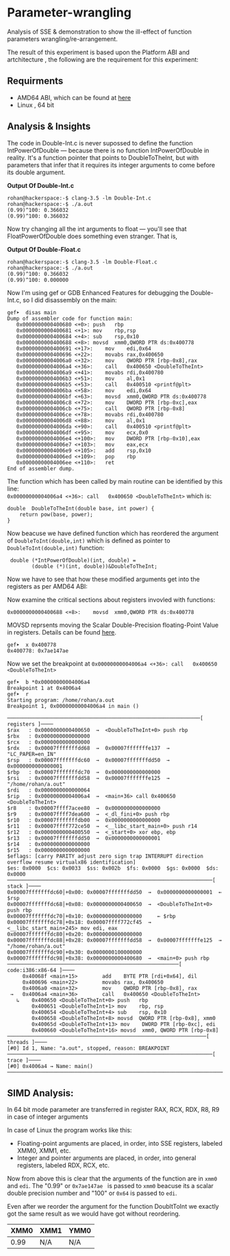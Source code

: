 # Parameter-wrangling

Analysis of SSE &amp; demonstration to show the ill-effect of function parameters wrangling/re-arrangement.

The result of this experiment is based upon the Platform ABI and artchitecture , the following are the requirement for this experiment:

## Requirments 

* AMD64 ABI, which can be found at [here](https://github.com/hjl-tools/x86-psABI/wiki/x86-64-psABI-1.0.pdf)
* Linux , 64 bit

## Analysis & Insights

The code in Double-Int.c is never supossed to define the function IntPowerOfDouble — because there is no function IntPowerOfDouble in reality. It's a function pointer that points to DoubleToTheInt, but with parameters that infer that it requires its integer arguments to come before its double argument.

**Output Of Double-Int.c**
```
rohan@hackerspace:-$ clang-3.5 -lm Double-Int.c  
rohan@hackerspace:-$ ./a.out  
(0.99)^100: 0.366032  
(0.99)^100: 0.366032  
```

Now try changing all the int arguments to float — you'll see that FloatPowerOfDouble does something even stranger. That is,

**Output Of Double-Float.c**
```
rohan@hackerspace:-$ clang-3.5 -lm Double-Float.c  
rohan@hackerspace:-$ ./a.out  
(0.99)^100: 0.366032  
(0.99)^100: 0.000000  
```
Now I'm using gef or GDB Enhanced Features for debugging the Double-Int.c, so I did  disassembly on the main:  
```
gef➤  disas main  
Dump of assembler code for function main:  
   0x0000000000400680 <+0>:	push   rbp  
   0x0000000000400681 <+1>:	mov    rbp,rsp  
   0x0000000000400684 <+4>:	sub    rsp,0x10  
   0x0000000000400688 <+8>:	movsd  xmm0,QWORD PTR ds:0x400778  
   0x0000000000400691 <+17>:	mov    edi,0x64  
   0x0000000000400696 <+22>:	movabs rax,0x400650  
   0x00000000004006a0 <+32>:	mov    QWORD PTR [rbp-0x8],rax  
   0x00000000004006a4 <+36>:	call   0x400650 <DoubleToTheInt>  
   0x00000000004006a9 <+41>:	movabs rdi,0x400780  
   0x00000000004006b3 <+51>:	mov    al,0x1  
   0x00000000004006b5 <+53>:	call   0x400510 <printf@plt>  
   0x00000000004006ba <+58>:	mov    edi,0x64  
   0x00000000004006bf <+63>:	movsd  xmm0,QWORD PTR ds:0x400778  
   0x00000000004006c8 <+72>:	mov    DWORD PTR [rbp-0xc],eax  
   0x00000000004006cb <+75>:	call   QWORD PTR [rbp-0x8]  
   0x00000000004006ce <+78>:	movabs rdi,0x400780  
   0x00000000004006d8 <+88>:	mov    al,0x1  
   0x00000000004006da <+90>:	call   0x400510 <printf@plt>  
   0x00000000004006df <+95>:	mov    ecx,0x0  
   0x00000000004006e4 <+100>:	mov    DWORD PTR [rbp-0x10],eax  
   0x00000000004006e7 <+103>:	mov    eax,ecx  
   0x00000000004006e9 <+105>:	add    rsp,0x10  
   0x00000000004006ed <+109>:	pop    rbp  
   0x00000000004006ee <+110>:	ret      
End of assembler dump.  
```
The function which has been called by main routine can be identified by this line:    
``` 0x00000000004006a4 <+36>: call   0x400650 <DoubleToTheInt> ```
which is:
```
double  DoubleToTheInt(double base, int power) {  
    return pow(base, power);  
}  
```
Now beacuse we have defined function which has reordered the argument of ```DoubleToInt(double,int)``` which is defined as pointer to ```DoubleToInt(double,int)``` function:

```
 double (*IntPowerOfDouble)(int, double) =
        (double (*)(int, double))&DoubleToTheInt;
```
Now we have to see that how these modified arguments get into the registers as per AMD64 ABI:

Now examine the critical sections about registers invovled with functions:  
```
0x0000000000400688 <+8>:	movsd  xmm0,QWORD PTR ds:0x400778  
```
MOVSD reprsents moving the  Scalar Double-Precision floating-Point Value in registers. Details can be found [here](http://www.felixcloutier.com/x86/MOVSD.html).
```
gef➤  x 0x400778  
0x400778: 0x7ae147ae  
```
Now we set the breakpoint at ``` 0x00000000004006a4 <+36>: call   0x400650 <DoubleToTheInt> ```
```
gef➤  b *0x00000000004006a4  
Breakpoint 1 at 0x4006a4  
gef➤  r  
Starting program: /home/rohan/a.out     
Breakpoint 1, 0x00000000004006a4 in main ()  

───────────────────────────────────────────────────────────────[ registers ]────  
$rax   : 0x0000000000400650  →  <DoubleToTheInt+0> push rbp  
$rbx   : 0x0000000000000000  
$rcx   : 0x0000000000000000  
$rdx   : 0x00007fffffffdd68  →  0x00007fffffffe137  →  "LC_PAPER=en_IN"  
$rsp   : 0x00007fffffffdc60  →  0x00007fffffffdd50  →  0x0000000000000001  
$rbp   : 0x00007fffffffdc70  →  0x0000000000000000  
$rsi   : 0x00007fffffffdd58  →  0x00007fffffffe125  →  "/home/rohan/a.out"  
$rdi   : 0x0000000000000064  
$rip   : 0x00000000004006a4  →  <main+36> call 0x400650 <DoubleToTheInt>  
$r8    : 0x00007ffff7acee80  →  0x0000000000000000  
$r9    : 0x00007ffff7dea600  →  <_dl_fini+0> push rbp  
$r10   : 0x00007fffffffdb00  →  0x0000000000000000  
$r11   : 0x00007ffff772ce50  →  <__libc_start_main+0> push r14  
$r12   : 0x0000000000400550  →  <_start+0> xor ebp, ebp  
$r13   : 0x00007fffffffdd50  →  0x0000000000000001  
$r14   : 0x0000000000000000  
$r15   : 0x0000000000000000  
$eflags: [carry PARITY adjust zero sign trap INTERRUPT direction overflow resume virtualx86 identification]  
$es: 0x0000  $cs: 0x0033  $ss: 0x002b  $fs: 0x0000  $gs: 0x0000  $ds: 0x0000    
───────────────────────────────────────────────────────────────────[ stack ]────  
0x00007fffffffdc60│+0x00: 0x00007fffffffdd50  →  0x0000000000000001	 ← $rsp  
0x00007fffffffdc68│+0x08: 0x0000000000400650  →  <DoubleToTheInt+0> push rbp  
0x00007fffffffdc70│+0x10: 0x0000000000000000	 ← $rbp  
0x00007fffffffdc78│+0x18: 0x00007ffff772cf45  →  <__libc_start_main+245> mov edi, eax  
0x00007fffffffdc80│+0x20: 0x0000000000000000  
0x00007fffffffdc88│+0x28: 0x00007fffffffdd58  →  0x00007fffffffe125  →  "/home/rohan/a.out"  
0x00007fffffffdc90│+0x30: 0x0000000100000000  
0x00007fffffffdc98│+0x38: 0x0000000000400680  →  <main+0> push rbp  
────────────────────────────────────────────────────────[ code:i386:x86-64 ]────  
     0x40068f <main+15>        add    BYTE PTR [rdi+0x64], dil  
     0x400696 <main+22>        movabs rax, 0x400650  
     0x4006a0 <main+32>        mov    QWORD PTR [rbp-0x8], rax  
 →   0x4006a4 <main+36>        call   0x400650 <DoubleToTheInt>  
   ↳    0x400650 <DoubleToTheInt+0> push   rbp  
        0x400651 <DoubleToTheInt+1> mov    rbp, rsp  
        0x400654 <DoubleToTheInt+4> sub    rsp, 0x10  
        0x400658 <DoubleToTheInt+8> movsd  QWORD PTR [rbp-0x8], xmm0  
        0x40065d <DoubleToTheInt+13> mov    DWORD PTR [rbp-0xc], edi  
        0x400660 <DoubleToTheInt+16> movsd  xmm0, QWORD PTR [rbp-0x8]  
─────────────────────────────────────────────────────────────────[ threads ]────  
[#0] Id 1, Name: "a.out", stopped, reason: BREAKPOINT  
───────────────────────────────────────────────────────────────────[ trace ]────  
[#0] 0x4006a4 → Name: main()  
────────────────────────────────────────────────────────────────────────────────  

```
## SIMD Analysis:  

In 64 bit mode parameter are transferred in register RAX, RCX, RDX, R8, R9 in case of integer arguments

In case of Linux the program works like this:
* Floating-point arguments are placed, in order, into SSE registers, labeled XMM0, XMM1, etc.
* Integer and pointer arguments are placed, in order, into general registers, labeled RDX, RCX, etc.

Now from above this is clear that the arguments of the function are in ```xmm0``` and ```edi```. The "0.99" or ```0x7ae147ae ``` is passed to ```xmm0``` beacuse its a scalar double precision number and "100" or ```0x64``` is passed to ```edi```. 

Even after we reorder the argument for the function DoubltToInt we exactly got the same result as we would have got without reordering.


|  XMM0 |  XMM1|   YMM0|
|---|---|---|
|  0.99 | N/A  |  N/A |

